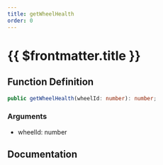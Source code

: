 ```yaml
---
title: getWheelHealth
order: 0
---
```


# {{ $frontmatter.title }}

## Function Definition

```ts
public getWheelHealth(wheelId: number): number;
```

### Arguments

* wheelId: number

## Documentation

<!--@include: ./parts/getWheelHealth.md-->
